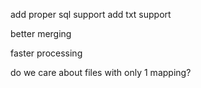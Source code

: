 add proper sql support
add txt support

better merging

faster processing

do we care about files with only 1 mapping?